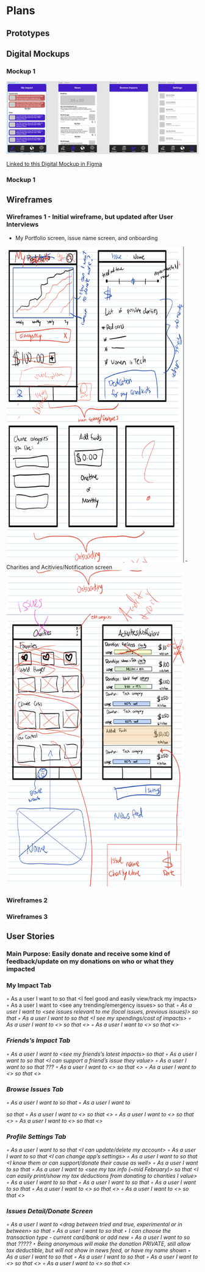 # Plans

## Prototypes

## Digital Mockups
### Mockup 1
<img src="https://github.com/SamuelFolledo/MakeImpact/blob/master/static/plans/images/digitalMockup0.png">

[Linked to this Digital Mockup in Figma](https://www.figma.com/file/VZ1CzEo2bFvuxzwa7u4U4C/Impact-App?node-id=0%3A1)

### Mockup 1

## Wireframes
### Wireframes 1 - Initial wireframe, but updated after User Interviews
- My Portfolio screen, issue name screen, and onboarding
<img src="https://github.com/SamuelFolledo/MakeImpact/blob/master/static/plans/images/wireframe1-1.png" width="465" height="828">
- Charities and Acitivies/Notification screen
<img src="https://github.com/SamuelFolledo/MakeImpact/blob/master/static/plans/images/wireframe1-2.png" width="465" height="828">

### Wireframes 2


### Wireframes 3


## User Stories
### Main Purpose: Easily donate and receive some kind of feedback/update on my donations on who or what they impacted

### My Impact Tab
◦ As a user I want to <immediately see my impacts> so that <I feel good and easily view/track my impacts>
◦ As a user I want to <see any trending/emergency issues> so that <I can support if I am able to>
◦ As a user I want to <see issues relevant to me (local issues, previous issues)> so that <I am aware of the issues I value>
◦ As a user I want to <easily add funds> so that <I see my spendings/cost of impacts>
◦ As a user I want to <> so that <>
◦ As a user I want to <> so that <>

### Friends’s Impact Tab
◦ As a user I want to <see my friends’s latest impacts> so that <I know issues they value>
◦ As a user I want to <like or add an extra donation> so that <I can support a friend’s issue they value>
◦ As a user I want to <maybe go to their profile> so that <I can see their activities> ???
◦ As a user I want to <> so that <>
◦ As a user I want to <> so that <>

### Browse Issues Tab
◦ As a user I want to <see issues around the country> so that <I am up to date with current issues>
◦ As a user I want to <search issues> so that <I can see a specific issue>
◦ As a user I want to <> so that <>
◦ As a user I want to <> so that <>
◦ As a user I want to <> so that <>

### Profile Settings Tab
◦ As a user I want to <access my count> so that <I can update/delete my account>
◦ As a user I want to <access settings> so that <I can change app’s settings>
◦ As a user I want to <see credits> so that <I know them or can support/donate their cause as well>
◦ As a user I want to <view my previous activities> so that <I can see my overall impact>
◦ As a user I want to <see my tax info (~mid February)> so that <I can easily print/show my tax deductions from donating to charities I value>
◦ As a user I want to <see feedback button> so that <I can make suggestions>
◦ As a user I want to <see review> so that <I can leave a review in the App Store>
◦ As a user I want to <see logout> so that <I can logout>
◦ As a user I want to <> so that <>
◦ As a user I want to <> so that <>


### Issues Detail/Donate Screen
◦ As a user I want to <drag between tried and true, experimental or in between> so that <I have some idea on where my donations will go>
◦ As a user I want to <set amount of donation> so that <I can specify how much I want to donate>
    ‣ I can choose the transaction type - current card/bank or add new
◦ As a user I want to <see anonymous button> so that <I can be anonymous> ?????
    ‣ Being anonymous will make the donation PRIVATE, still allow tax deductible, but will not show in news feed, or have my name shown 
◦ As a user I want to <have a textfield> so that <I can leave a message or in dedication of with my donations>
◦ As a user I want to <have buttons for the donation amount and donateButton> so that <I can confirm my donations>
◦ As a user I want to <> so that <>
◦ As a user I want to <> so that <>
